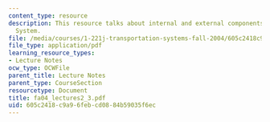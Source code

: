 ```yaml
---
content_type: resource
description: This resource talks about internal and external components of a Transportation
  System.
file: /media/courses/1-221j-transportation-systems-fall-2004/605c2418c9a96febcd0884b59035f6ec_fa04_lectures2_3.pdf
file_type: application/pdf
learning_resource_types:
- Lecture Notes
ocw_type: OCWFile
parent_title: Lecture Notes
parent_type: CourseSection
resourcetype: Document
title: fa04_lectures2_3.pdf
uid: 605c2418-c9a9-6feb-cd08-84b59035f6ec
---
```

